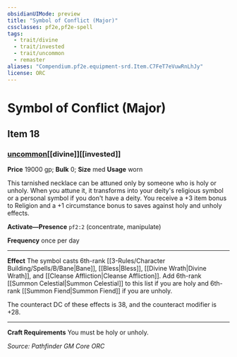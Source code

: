 ```yaml
---
obsidianUIMode: preview
title: "Symbol of Conflict (Major)"
cssclasses: pf2e,pf2e-spell
tags:
  - trait/divine
  - trait/invested
  - trait/uncommon
  - remaster
aliases: "Compendium.pf2e.equipment-srd.Item.C7FeT7eVuwRnLhJy"
license: ORC
---
```

# Symbol of Conflict (Major)
## Item 18
### [uncommon](uncommon "Uncommon Rarity Trait")[[divine]][[invested]]


**Price** 19000 gp; 
**Bulk** 0; **Size** med
**Usage** worn

This tarnished necklace can be attuned only by someone who is holy or unholy. When you attune it, it transforms into your deity's religious symbol or a personal symbol if you don't have a deity. You receive a +3 item bonus to Religion and a +1 circumstance bonus to saves against holy and unholy effects.

**Activate—Presence** `pf2:2` (concentrate, manipulate)

**Frequency** once per day

* * *

**Effect** The symbol casts 6th-rank [[3-Rules/Character Building/Spells/B/Bane|Bane]], [[Bless|Bless]], [[Divine Wrath|Divine Wrath]], and [[Cleanse Affliction|Cleanse Affliction]]. Add 6th-rank [[Summon Celestial|Summon Celestial]] to this list if you are holy and 6th-rank [[Summon Fiend|Summon Fiend]] if you are unholy.

The counteract DC of these effects is 38, and the counteract modifier is +28.

* * *

**Craft Requirements** You must be holy or unholy.

*Source: Pathfinder GM Core*
*ORC*